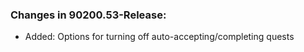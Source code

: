 ### Changes in 90200.53-Release:

- Added: Options for turning off auto-accepting/completing quests

